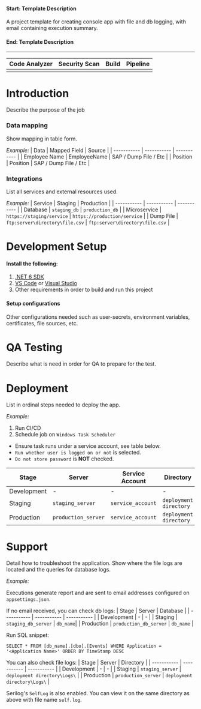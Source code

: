 #### Start: Template Description

A project template for creating console app with file and db logging, with email containing execution summary. 

#### End: Template Description
---


| Code Analyzer | Security Scan | Build | Pipeline
| ----- | ----- | ----- | ----- |
| <insert badge link> | <insert badge link> | <insert badge link> | <insert badge link>

# Introduction
Describe the purpose of the job

### Data mapping
Show mapping in table form.

*Example:*
| Data | Mapped Field | Source |
| ----------- | ----------- | ----------- |
| Employee Name   | EmployeeName | SAP / Dump File / Etc |
| Position   | Position | SAP / Dump File / Etc |

### Integrations
List all services and external resources used.

*Example:*
| Service | Staging | Production |
| ----------- | ----------- | ----------- |
| Database | `staging_db` | `production_db` |
| Microservice | `https://staging/service` | `https://production/service` |
| Dump File | `ftp:server\directory\file.csv` | `ftp:server\directory\file.csv` |

# Development Setup

#### Install the following:

1. [.NET 6 SDK](https://dotnet.microsoft.com/en-us/download/dotnet/6.0)
2. [VS Code](https://code.visualstudio.com/download) or [Visual Studio](https://visualstudio.microsoft.com/downloads/)
3. Other requirements in order to build and run this project

#### Setup configurations

Other configurations needed such as user-secrets, environment variables, certificates, file sources, etc.

# QA Testing
Describe what is need in order for QA to prepare for the test.

# Deployment
List in ordinal steps needed to deploy the app.

*Example:*
1. Run CI/CD
2. Schedule job on `Windows Task Scheduler`
* Ensure task runs under a service account, see table below.
* `Run whether user is logged on or not` is selected.
* `Do not store password` is **NOT** checked.

| Stage | Server | Service Account| Directory |
| ----------- | ----------- | ----------- | ----------- |
| Development | - | - | - |
| Staging | `staging_server` | `service_account` | `deployment directory` |
| Production | `production_server` | `service_account` | `deployment directory` |

# Support
Detail how to troubleshoot the application. Show where the file logs are located and the queries for database logs.

*Example:*

Executions generate report and are sent to email addresses configured on `appsettings.json`.

If no email received, you can check db logs:
| Stage | Server | Database |
| ----------- | ----------- | ----------- |
| Development | - | - |
| Staging | `staging_db_server` | `db_name`|
| Production | `production_db_server` | `db_name` |

Run SQL snippet:

`SELECT * FROM [db_name].[dbo].[Events] WHERE Application = '<Application Name>' ORDER BY TimeStamp DESC`

You can also check file logs:
| Stage | Server | Directory |
| ----------- | ----------- | ----------- |
| Development | - | - |
| Staging | `staging_server` | `deployment directory\Logs\` |
| Production | `production_server` | `deployment directory\Logs\` |

Serilog's `SelfLog` is also enabled. You can view it on the same directory as above with file name `self.log`.
